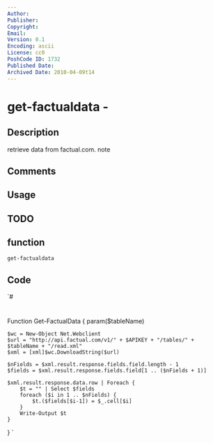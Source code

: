 ```yaml
---
Author: 
Publisher: 
Copyright: 
Email: 
Version: 0.1
Encoding: ascii
License: cc0
PoshCode ID: 1732
Published Date: 
Archived Date: 2010-04-09t14
---
```


# get-factualdata - 

## Description

retrieve data from factual.com. note

## Comments



## Usage



## TODO



## function

`get-factualdata`

## Code

`#
 #
 #
 Function Get-FactualData {
 	param($tableName)
 
 	$wc = New-Object Net.Webclient
 	$url = "http://api.factual.com/v1/" + $APIKEY + "/tables/" + $tableName + "/read.xml"
 	$xml = [xml]$wc.DownloadString($url)
 
 	$nFields = $xml.result.response.fields.field.length - 1
 	$fields = $xml.result.response.fields.field[1 .. ($nFields + 1)]
 
 	$xml.result.response.data.row | Foreach {
 		$t = "" | Select $fields
 		foreach ($i in 1 .. $nFields) {
 			$t.($fields[$i-1]) = $_.cell[$i]
 		}
 		Write-Output $t
 	}
 }
`

